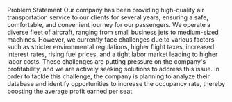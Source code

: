 Problem Statement
Our company has been providing high-quality air transportation service to our clients for several years, ensuring a safe, comfortable, and convenient journey for our passengers. We operate a diverse fleet of aircraft, ranging from small business jets to medium-sized machines. However, we currently face challenges due to various factors such as stricter environmental regulations, higher flight taxes, increased interest rates, rising fuel prices, and a tight labor market leading to higher labor costs. These challenges are putting pressure on the company's profitability, and we are actively seeking solutions to address this issue. In order to tackle this challenge, the company is planning to analyze their database and identify opportunities to increase the occupancy rate, thereby boosting the average profit earned per seat.

